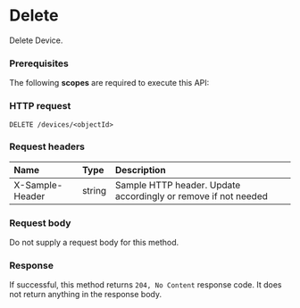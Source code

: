 # Delete

Delete Device.
### Prerequisites
The following **scopes** are required to execute this API: 
### HTTP request
<!-- { "blockType": "ignored" } -->
```http
DELETE /devices/<objectId>

```
### Request headers
| Name       | Type | Description|
|:---------------|:--------|:----------|
| X-Sample-Header  | string  | Sample HTTP header. Update accordingly or remove if not needed|

### Request body
Do not supply a request body for this method.


### Response
If successful, this method returns `204, No Content` response code. It does not return anything in the response body.


<!-- uuid: 8fcb5dbc-d5aa-4681-8e31-b001d5168d79
2015-10-25 14:57:30 UTC -->
<!-- {
  "type": "#page.annotation",
  "description": "Delete",
  "keywords": "",
  "section": "documentation",
  "tocPath": ""
}-->